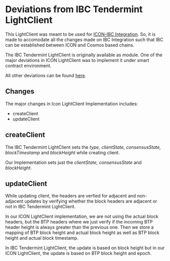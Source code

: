 # Deviations from IBC Tendermint LightClient

This LightClient was meant to be used for [ICON-IBC Integration](https://github.com/icon-project/IBC-Integration). So, it is made to accomodate all the changes made on IBC Integration such that IBC can be established between ICON and Cosmos based chains.

The IBC Tendermint LightClient is originally available as module. One of the major deviations in ICON LightClient was to implement it under smart contract environment.

All other deviations can be found [here]().

## Changes
The major changes in Icon LightClient Implementation includes:

- createClient
- updateClient

## createClient
The IBC Tendermint LightClient sets the *type, clientState, consensusState, blockTimestamp* and *blockHeight* while creating client.

Our Implementation sets just the *clientState, consensusState* and *blockHeight*.

## updateClient
While updating client, the headers are verfied for adjacent and non-adjacent updates by verifying whether the block headers are adjacent or not in IBC Tendermint LightClient.

In our ICON LightClient implementation, we are not using the actual block headers, but the BTP headers where we just verify if the incoming BTP header height is always greater than the previous one. Then we store a mapping of BTP block height and actual block height as well as BTP block height and actual block timestamp.

In IBC Tendermint LightClient, the update is based on block height but in our ICON LightClient, the update is based on BTP block height and epoch.